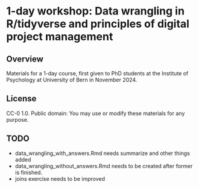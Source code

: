 # 1-day workshop: Data wrangling in R/tidyverse and principles of digital project management 

## Overview

Materials for a 1-day course, first given to PhD students at the Institute of Psychology at University of Bern in November 2024.

## License

CC-0 1.0. Public domain: You may use or modify these materials for any purpose. 

## TODO

- data_wrangling_with_answers.Rmd needs summarize and other things added
- data_wrangling_without_answers.Rmd needs to be created after former is finished.
- joins exercise needs to be improved 
